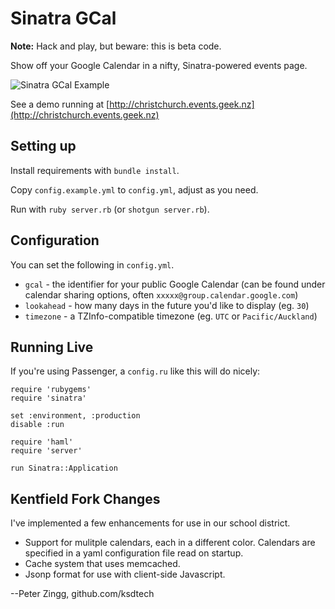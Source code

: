 Sinatra GCal
============

**Note:** Hack and play, but beware: this is beta code.

Show off your Google Calendar in a nifty, Sinatra-powered events page.

![Sinatra GCal Example](http://imgur.com/odgyR.png)

See a demo running at [http://christchurch.events.geek.nz](http://christchurch.events.geek.nz)

Setting up
----------

Install requirements with `bundle install`.

Copy `config.example.yml` to `config.yml`, adjust as you need.

Run with `ruby server.rb` (or `shotgun server.rb`).

Configuration
-------------

You can set the following in `config.yml`.

* `gcal` - the identifier for your public Google Calendar (can be found under calendar sharing options, often `xxxxx@group.calendar.google.com`)
* `lookahead` - how many days in the future you'd like to display (eg. `30`)
* `timezone` - a TZInfo-compatible timezone (eg. `UTC` or `Pacific/Auckland`)

Running Live
------------

If you're using Passenger, a `config.ru` like this will do nicely:

    require 'rubygems'
    require 'sinatra'

    set :environment, :production
    disable :run

    require 'haml'
    require 'server'

    run Sinatra::Application
    
Kentfield Fork Changes
----------------------

I've implemented a few enhancements for use in our school district.

* Support for mulitple calendars, each in a different color.  Calendars are specified in a yaml configuration file read on startup.
* Cache system that uses memcached.
* Jsonp format for use with client-side Javascript.

--Peter Zingg, github.com/ksdtech
